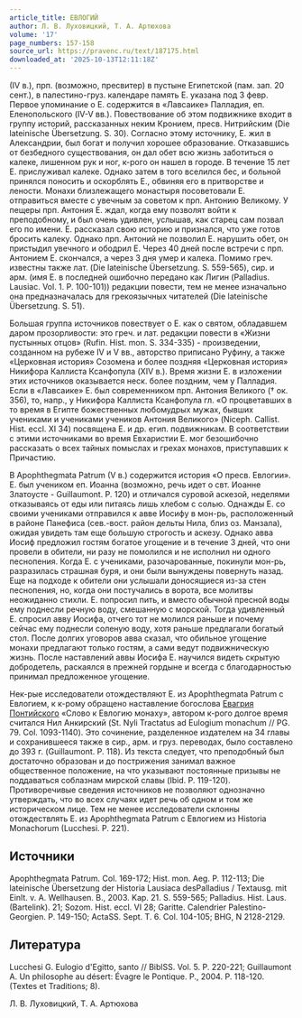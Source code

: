 ```yaml
---
article_title: ЕВЛОГИЙ
author: Л. В. Луховицкий, Т. А. Артюхова
volume: '17'
page_numbers: 157-158
source_url: https://pravenc.ru/text/187175.html
downloaded_at: '2025-10-13T12:11:18Z'
---
```


(IV в.), прп. (возможно, пресвитер) в пустыне Египетской (пам. зап. 20 сент.), в палестино-груз. календаре память Е. указана под 3 февр. Первое упоминание о Е. содержится в «Лавсаике» Палладия, еп. Еленопольского (IV-V вв.). Повествование об этом подвижнике входит в группу историй, рассказанных неким Кронием, пресв. Нитрийским (Die lateinische Übersetzung. S. 30). Согласно этому источнику, Е. жил в Александрии, был богат и получил хорошее образование. Отказавшись от безбедного существования, он дал обет всю жизнь заботиться о калеке, лишенном рук и ног, к-рого он нашел в городе. В течение 15 лет Е. прислуживал калеке. Однако затем в того вселился бес, и больной принялся поносить и оскорблять Е., обвиняя его в притворстве и лености. Монахи близлежащего монастыря посоветовали Е. отправиться вместе с увечным за советом к прп. Антонию Великому. У пещеры прп. Антония Е. ждал, когда ему позволят войти к преподобному, и был очень удивлен, услышав, как старец сам позвал его по имени. Е. рассказал свою историю и признался, что уже готов бросить калеку. Однако прп. Антоний не позволил Е. нарушить обет, он пристыдил увечного и ободрил Е. Через 40 дней после встречи с прп. Антонием Е. скончался, а через 3 дня умер и калека. Помимо греч. известны также лат. (Die lateinische Übersetzung. S. 559-565), сир. и арм. (имя Е. в последней ошибочно передано как Лигин (Palladius. Lausiac. Vol. 1. P. 100-101)) редакции повести, тем не менее изначально она предназначалась для грекоязычных читателей (Die lateinische Übersetzung. S. 51).

Большая группа источников повествует о Е. как о святом, обладавшем даром прозорливости: это греч. и лат. редакции повести в «Жизни пустынных отцов» (Rufin. Hist. mon. S. 334-335) - произведении, созданном на рубеже IV и V вв., авторство приписано Руфину, а также «Церковная история» Созомена и более поздняя «Церковная история» Никифора Каллиста Ксанфопула (XIV в.). Время жизни Е. в изложении этих источников оказывается неск. более поздним, чем у Палладия. Если в «Лавсаике» Е. был современником прп. Антония Великого († ок. 356), то, напр., у Никифора Каллиста Ксанфопула гл. «О процветавших в то время в Египте божественных любомудрых мужах, бывших учениками и учениками учеников Антония Великого» (Niceph. Callist. Hist. eccl. XI 34) посвящена Е. и др. егип. подвижникам. В соответствии с этими источниками во время Евхаристии Е. мог безошибочно рассказать о всех тайных помыслах и грехах монахов, приступавших к Причастию.

В Apophthegmata Patrum (V в.) содержится история «О пресв. Евлогии». Е. был учеником еп. Иоанна (возможно, речь идет о свт. Иоанне Златоусте - Guillaumont. P. 120) и отличался суровой аскезой, неделями отказываясь от еды или питаясь лишь хлебом с солью. Однажды Е. со своими учениками отправился к авве Иосифу в мон-рь, расположенный в районе Панефиса (cев.-вост. район дельты Нила, близ оз. Манзала), ожидая увидеть там еще большую строгость и аскезу. Однако авва Иосиф предложил гостям богатое угощение и в течение 3 дней, что они провели в обители, ни разу не помолился и не исполнил ни одного песнопения. Когда Е. с учениками, разочарованные, покинули мон-рь, разразилась страшная буря, и они были вынуждены повернуть назад. Еще на подходе к обители они услышали доносящиеся из-за стен песнопения, но, когда они постучались в ворота, все молитвы неожиданно стихли. Е. попросил пить, и вместо обычной пресной воды ему поднесли речную воду, смешанную с морской. Тогда удивленный Е. спросил авву Иосифа, отчего тот не молился раньше и почему сейчас ему поднесли соленую воду, хотя раньше предлагали богатый стол. После долгих уговоров авва сказал, что обильное угощение монахи предлагают только гостям, а сами ведут подвижническую жизнь. После наставлений аввы Иосифа Е. научился видеть скрытую добродетель, раскаялся в прежней гордыне и всегда с благодарностью принимал предложенное угощение.

Нек-рые исследователи отождествляют Е. из Apophthegmata Patrum с Евлогием, к к-рому обращено наставление богослова [Евагрия Понтийского](<https://pravenc.ru/text/Евагрий Понтийский.html>) «Слово к Евлогию монаху», автором к-рого долгое время считался Нил Анкирский (St. Nyli Tractatus ad Eulogium monachum // PG. 79. Col. 1093-1140). Это сочинение, разделенное издателем на 34 главы и сохранившееся также в сир., арм. и груз. переводах, было составлено до 393 г. (Guillaumont. P. 118). Из текста следует, что преподобный был достаточно образован и до пострижения занимал важное общественное положение, на что указывают постоянные призывы не поддаваться соблазнам мирской славы (Ibid. P. 119-120). Противоречивые сведения источников не позволяют однозначно утверждать, что во всех случаях идет речь об одном и том же историческом лице. Тем не менее исследователи склонны отождествлять Е. из Apophthegmata Patrum с Евлогием из Historia Monachorum (Lucchesi. P. 221).

## Источники

Apophthegmata Patrum. Col. 169-172; Hist. mon. Aeg. P. 112-113; Die lateinische Übersetzung der Historia Lausiaca desPalladius / Textausg. mit Einlt. v. A. Wellhausen. B., 2003. Kap. 21. S. 559-565; Palladius. Hist. Laus. (Bartelink). 21; Sozom. Hist. eccl. VI 28; Garitte. Calendrier Palestino-Georgien. P. 149-150; ActaSS. Sept. T. 6. Col. 104-105; BHG, N 2128-2129.

## Литература

Lucchesi G. Eulogio d'Egitto, santo // BiblSS. Vol. 5. P. 220-221; Guillaumont A. Un philosophe au désert: Évagre le Pontique. P., 2004. P. 118-120. (Textes et Traditions; 8).

Л. В. Луховицкий, Т. А. Артюхова
